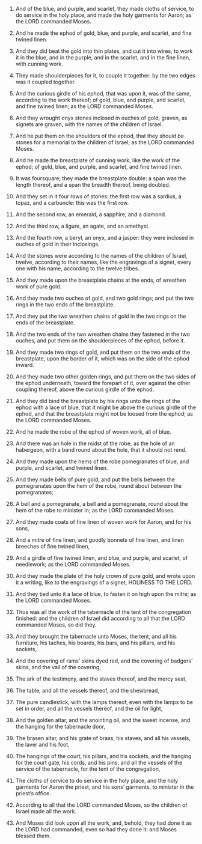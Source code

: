1. And of the blue, and purple, and scarlet, they made cloths of
service, to do service in the holy place, and made the holy garments
for Aaron; as the LORD commanded Moses.

2. And he made the ephod of gold, blue, and purple, and scarlet, and
fine twined linen.

3. And they did beat the gold into thin plates, and cut it into
wires, to work it in the blue, and in the purple, and in the scarlet,
and in the fine linen, with cunning work.

4. They made shoulderpieces for it, to couple it together: by the
two edges was it coupled together.

5. And the curious girdle of his ephod, that was upon it, was of the
same, according to the work thereof; of gold, blue, and purple, and
scarlet, and fine twined linen; as the LORD commanded Moses.

6. And they wrought onyx stones inclosed in ouches of gold, graven,
as signets are graven, with the names of the children of Israel.

7. And he put them on the shoulders of the ephod, that they should
be stones for a memorial to the children of Israel; as the LORD
commanded Moses.

8. And he made the breastplate of cunning work, like the work of the
ephod; of gold, blue, and purple, and scarlet, and fine twined linen.

9. It was foursquare; they made the breastplate double: a span was
the length thereof, and a span the breadth thereof, being doubled.

10. And they set in it four rows of stones: the first row was a
sardius, a topaz, and a carbuncle: this was the first row.

11. And the second row, an emerald, a sapphire, and a diamond.

12. And the third row, a ligure, an agate, and an amethyst.

13. And the fourth row, a beryl, an onyx, and a jasper: they were
inclosed in ouches of gold in their inclosings.

14. And the stones were according to the names of the children of
Israel, twelve, according to their names, like the engravings of a
signet, every one with his name, according to the twelve tribes.

15. And they made upon the breastplate chains at the ends, of
wreathen work of pure gold.

16. And they made two ouches of gold, and two gold rings; and put
the two rings in the two ends of the breastplate.

17. And they put the two wreathen chains of gold in the two rings on
the ends of the breastplate.

18. And the two ends of the two wreathen chains they fastened in the
two ouches, and put them on the shoulderpieces of the ephod, before
it.

19. And they made two rings of gold, and put them on the two ends of
the breastplate, upon the border of it, which was on the side of the
ephod inward.

20. And they made two other golden rings, and put them on the two
sides of the ephod underneath, toward the forepart of it, over against
the other coupling thereof, above the curious girdle of the ephod.

21. And they did bind the breastplate by his rings unto the rings of
the ephod with a lace of blue, that it might be above the curious
girdle of the ephod, and that the breastplate might not be loosed from
the ephod; as the LORD commanded Moses.

22. And he made the robe of the ephod of woven work, all of blue.

23. And there was an hole in the midst of the robe, as the hole of
an habergeon, with a band round about the hole, that it should not
rend.

24. And they made upon the hems of the robe pomegranates of blue,
and purple, and scarlet, and twined linen.

25. And they made bells of pure gold, and put the bells between the
pomegranates upon the hem of the robe, round about between the
pomegranates;

26. A bell and a pomegranate, a bell and a
pomegranate, round about the hem of the robe to minister in; as the
LORD commanded Moses.

27. And they made coats of fine linen of woven work for Aaron, and
for his sons,

28. And a mitre of fine linen, and goodly bonnets of
fine linen, and linen breeches of fine twined linen,

29. And a
girdle of fine twined linen, and blue, and purple, and scarlet, of
needlework; as the LORD commanded Moses.

30. And they made the plate of the holy crown of pure gold, and
wrote upon it a writing, like to the engravings of a signet, HOLINESS
TO THE LORD.

31. And they tied unto it a lace of blue, to fasten it on high upon
the mitre; as the LORD commanded Moses.

32. Thus was all the work of the tabernacle of the tent of the
congregation finished: and the children of Israel did according to all
that the LORD commanded Moses, so did they.

33. And they brought the tabernacle unto Moses, the tent, and all
his furniture, his taches, his boards, his bars, and his pillars, and
his sockets,

34. And the covering of rams’ skins dyed red, and the
covering of badgers’ skins, and the vail of the covering,

35. The
ark of the testimony, and the staves thereof, and the mercy seat,

36. The table, and all the vessels thereof, and the shewbread,

37. The pure candlestick, with the lamps thereof, even with the lamps to
be set in order, and all the vessels thereof, and the oil for light,

38. And the golden altar, and the anointing oil, and the sweet
incense, and the hanging for the tabernacle door,

39. The brasen
altar, and his grate of brass, his staves, and all his vessels, the
laver and his foot,

40. The hangings of the court, his pillars, and
his sockets, and the hanging for the court gate, his cords, and his
pins, and all the vessels of the service of the tabernacle, for the
tent of the congregation,

41. The cloths of service to do service in
the holy place, and the holy garments for Aaron the priest, and his
sons’ garments, to minister in the priest’s office.

42. According to all that the LORD commanded Moses, so the children
of Israel made all the work.

43. And Moses did look upon all the work, and, behold, they had done
it as the LORD had commanded, even so had they done it: and Moses
blessed them.